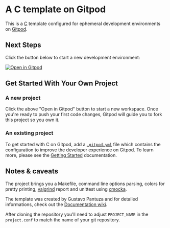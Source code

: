 # A C template on Gitpod

This is a [C](https://en.wikipedia.org/wiki/The_C_Programming_Language) template configured for ephemeral development environments on [Gitpod](https://www.gitpod.io/).

## Next Steps

Click the button below to start a new development environment:

[![Open in Gitpod](https://gitpod.io/button/open-in-gitpod.svg)](https://gitpod.io/#https://github.com/gitpod-io/template-haskell)

## Get Started With Your Own Project

### A new project

Click the above "Open in Gitpod" button to start a new workspace. Once you're ready to push your first code changes, Gitpod will guide you to fork this project so you own it.

### An existing project

To get started with C on Gitpod, add a [`.gitpod.yml`](./.gitpod.yml) file which contains the configuration to improve the developer experience on Gitpod. To learn more, please see the [Getting Started](https://www.gitpod.io/docs/getting-started) documentation.

## Notes & caveats

The project brings you a Makefile, command line options parsing, colors for pretty printing, [valgrind](http://valgrind.org/) report and unittest using [cmocka](https://cmocka.org/). 

The template was created by Gustavo Pantuza and for detailed informations, check out the [Documentation wiki](https://github.com/pantuza/c-project-template/wiki).
 
After cloning the repository you'll need to adjust `PROJECT_NAME` in the `project.conf` to match the name of your git repository.
